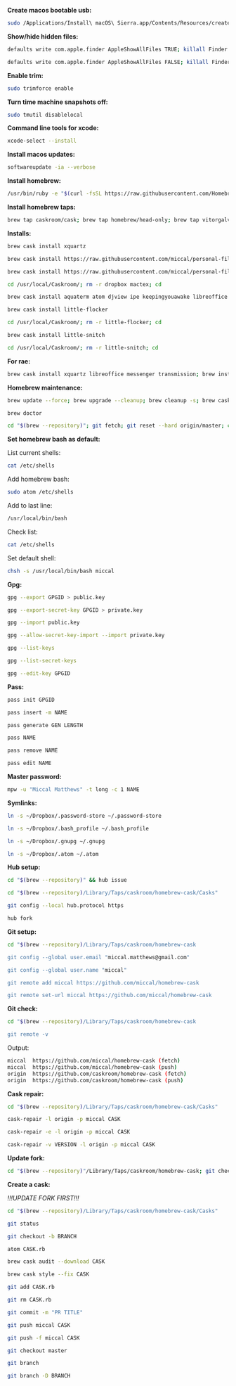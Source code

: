 **Create macos bootable usb:**
```bash
sudo /Applications/Install\ macOS\ Sierra.app/Contents/Resources/createinstallmedia --volume /Volumes/Untitled --applicationpath /Applications/Install\ macOS\ Sierra.app --nointeraction
```
**Show/hide hidden files:**
```bash
defaults write com.apple.finder AppleShowAllFiles TRUE; killall Finder

defaults write com.apple.finder AppleShowAllFiles FALSE; killall Finder
```
**Enable trim:**
```bash
sudo trimforce enable
```
**Turn time machine snapshots off:**
```bash
sudo tmutil disablelocal
```
**Command line tools for xcode:**
```bash
xcode-select --install
```
**Install macos updates:**
```bash
softwareupdate -ia --verbose
```
**Install homebrew:**
```bash
/usr/bin/ruby -e "$(curl -fsSL https://raw.githubusercontent.com/Homebrew/install/master/install)"
```
**Install homebrew taps:**
```bash
brew tap caskroom/cask; brew tap homebrew/head-only; brew tap vitorgalvao/tiny-scripts; brew tap buo/cask-upgrade
```
**Installs:**
```bash
brew cask install xquartz

brew cask install https://raw.githubusercontent.com/miccal/personal-files/master/dropbox.rb

brew cask install https://raw.githubusercontent.com/miccal/personal-files/master/mactex.rb

cd /usr/local/Caskroom/; rm -r dropbox mactex; cd

brew cask install aquaterm atom djview ipe keepingyouawake libreoffice linear torbrowser transmission ubersicht; brew install bash cheat git gnuplot --with-aquaterm gpg mpv --with-bundle mpw pass; brew install --HEAD pdftoipe; brew install vitorgalvao/tiny-scripts/cask-repair; brew linkapps

brew cask install little-flocker

cd /usr/local/Caskroom/; rm -r little-flocker; cd

brew cask install little-snitch

cd /usr/local/Caskroom/; rm -r little-snitch; cd
```
**For rae:**
```bash
brew cask install xquartz libreoffice messenger transmission; brew install bash gpg mpv --with-bundle mpw pass; brew linkapps
```
**Homebrew maintenance:**
```bash
brew update --force; brew upgrade --cleanup; brew cleanup -s; brew cask cleanup; brew cu

brew doctor

cd "$(brew --repository)"; git fetch; git reset --hard origin/master; cd
```
**Set homebrew bash as default:**

List current shells:
```bash
cat /etc/shells
```
Add homebrew bash:
```bash
sudo atom /etc/shells
```
Add to last line:
```bash
/usr/local/bin/bash
```
Check list:
```bash
cat /etc/shells
```
Set default shell:
```bash
chsh -s /usr/local/bin/bash miccal
```
**Gpg:**
```bash
gpg --export GPGID > public.key

gpg --export-secret-key GPGID > private.key

gpg --import public.key

gpg --allow-secret-key-import --import private.key

gpg --list-keys

gpg --list-secret-keys

gpg --edit-key GPGID
```
**Pass:**
```bash
pass init GPGID

pass insert -m NAME

pass generate GEN LENGTH

pass NAME

pass remove NAME

pass edit NAME
```
**Master password:**
```bash
mpw -u "Miccal Matthews" -t long -c 1 NAME
```
**Symlinks:**
```bash
ln -s ~/Dropbox/.password-store ~/.password-store

ln -s ~/Dropbox/.bash_profile ~/.bash_profile

ln -s ~/Dropbox/.gnupg ~/.gnupg

ln -s ~/Dropbox/.atom ~/.atom
```
**Hub setup:**
```bash
cd "$(brew --repository)" && hub issue

cd "$(brew --repository)/Library/Taps/caskroom/homebrew-cask/Casks"

git config --local hub.protocol https

hub fork
```
**Git setup:**
```bash
cd "$(brew --repository)/Library/Taps/caskroom/homebrew-cask

git config --global user.email "miccal.matthews@gmail.com"

git config --global user.name "miccal"

git remote add miccal https://github.com/miccal/homebrew-cask

git remote set-url miccal https://github.com/miccal/homebrew-cask
```
**Git check:**
```bash
cd "$(brew --repository)/Library/Taps/caskroom/homebrew-cask

git remote -v
```
Output:
```bash
miccal  https://github.com/miccal/homebrew-cask (fetch)
miccal  https://github.com/miccal/homebrew-cask (push)
origin  https://github.com/caskroom/homebrew-cask (fetch)
origin  https://github.com/caskroom/homebrew-cask (push)
```
**Cask repair:**
```bash
cd "$(brew --repository)/Library/Taps/caskroom/homebrew-cask/Casks"

cask-repair -l origin -p miccal CASK

cask-repair -e -l origin -p miccal CASK

cask-repair -v VERSION -l origin -p miccal CASK
```
**Update fork:**
```bash
cd "$(brew --repository)"/Library/Taps/caskroom/homebrew-cask; git checkout master; git pull origin; git push "miccal" master; cd
```
**Create a cask:**

_!!!UPDATE FORK FIRST!!!_
```bash
cd "$(brew --repository)/Library/Taps/caskroom/homebrew-cask/Casks"

git status

git checkout -b BRANCH

atom CASK.rb

brew cask audit --download CASK

brew cask style --fix CASK

git add CASK.rb

git rm CASK.rb

git commit -m "PR TITLE"

git push miccal CASK

git push -f miccal CASK

git checkout master

git branch

git branch -D BRANCH
```
